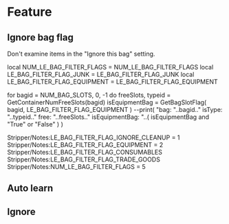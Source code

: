 # Feature

## Ignore bag flag

Don't examine items in the "Ignore this bag" setting.

local NUM_LE_BAG_FILTER_FLAGS = NUM_LE_BAG_FILTER_FLAGS
local LE_BAG_FILTER_FLAG_JUNK = LE_BAG_FILTER_FLAG_JUNK
local LE_BAG_FILTER_FLAG_EQUIPMENT = LE_BAG_FILTER_FLAG_EQUIPMENT


for bagid = NUM_BAG_SLOTS, 0, -1 do
		freeSlots, typeid = GetContainerNumFreeSlots(bagid)
		isEquipmentBag = GetBagSlotFlag( bagid, LE_BAG_FILTER_FLAG_EQUIPMENT )
		--print( "bag: "..bagid.." isType: "..typeid.." free: "..freeSlots.." isEquipmentBag: "..( isEquipmentBag and "True" or "False" ) )


Stripper/Notes:LE_BAG_FILTER_FLAG_IGNORE_CLEANUP = 1
Stripper/Notes:LE_BAG_FILTER_FLAG_EQUIPMENT = 2
Stripper/Notes:LE_BAG_FILTER_FLAG_CONSUMABLES
Stripper/Notes:LE_BAG_FILTER_FLAG_TRADE_GOODS
Stripper/Notes:NUM_LE_BAG_FILTER_FLAGS = 5






## Auto learn

## Ignore

